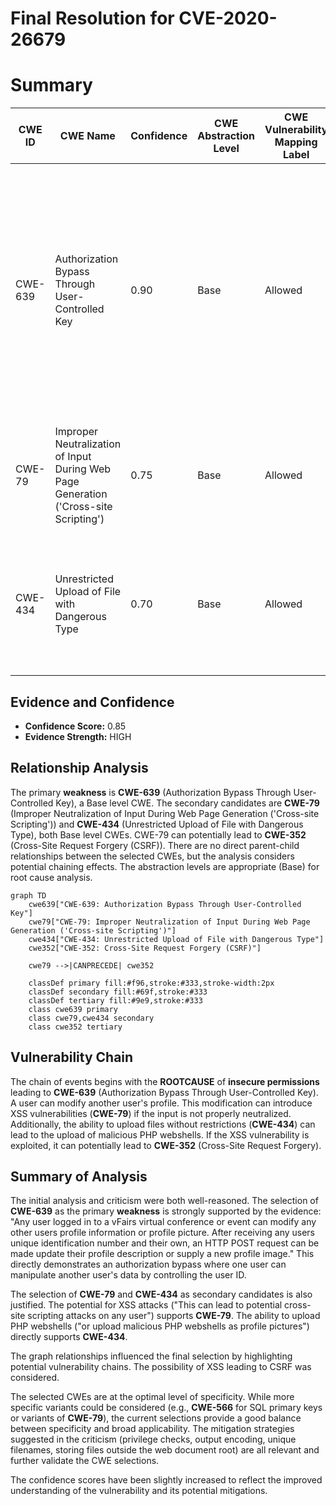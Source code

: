 # Final Resolution for CVE-2020-26679

# Summary
| CWE ID | CWE Name | Confidence | CWE Abstraction Level | CWE Vulnerability Mapping Label | CWE-Vulnerability Mapping Notes |
|---|---|---|---|---|---|
| CWE-639 | Authorization Bypass Through User-Controlled Key | 0.90 | Base | Allowed | Primary CWE. Privilege checks and preventing external control of the key are key mitigations. Consider whether user IDs are also used as SQL primary keys and if CWE-566 would be even more descriptive. |
| CWE-79 | Improper Neutralization of Input During Web Page Generation ('Cross-site Scripting') | 0.75 | Base | Allowed | Secondary Candidate. Output encoding is crucial. Could lead to CSRF (CWE-352) if exploited. |
| CWE-434 | Unrestricted Upload of File with Dangerous Type | 0.70 | Base | Allowed | Secondary Candidate. Generate a unique filename and store uploaded files outside the web document root. |

## Evidence and Confidence

*   **Confidence Score:** 0.85
*   **Evidence Strength:** HIGH

## Relationship Analysis
The primary **weakness** is **CWE-639** (Authorization Bypass Through User-Controlled Key), a Base level CWE. The secondary candidates are **CWE-79** (Improper Neutralization of Input During Web Page Generation ('Cross-site Scripting')) and **CWE-434** (Unrestricted Upload of File with Dangerous Type), both Base level CWEs. CWE-79 can potentially lead to **CWE-352** (Cross-Site Request Forgery (CSRF)). There are no direct parent-child relationships between the selected CWEs, but the analysis considers potential chaining effects. The abstraction levels are appropriate (Base) for root cause analysis.

```mermaid
graph TD
    cwe639["CWE-639: Authorization Bypass Through User-Controlled Key"]
    cwe79["CWE-79: Improper Neutralization of Input During Web Page Generation ('Cross-site Scripting')"]
    cwe434["CWE-434: Unrestricted Upload of File with Dangerous Type"]
    cwe352["CWE-352: Cross-Site Request Forgery (CSRF)"]

    cwe79 -->|CANPRECEDE| cwe352
    
    classDef primary fill:#f96,stroke:#333,stroke-width:2px
    classDef secondary fill:#69f,stroke:#333
    classDef tertiary fill:#9e9,stroke:#333
    class cwe639 primary
    class cwe79,cwe434 secondary
    class cwe352 tertiary
```

## Vulnerability Chain
The chain of events begins with the **ROOTCAUSE** of **insecure permissions** leading to **CWE-639** (Authorization Bypass Through User-Controlled Key). A user can modify another user's profile. This modification can introduce XSS vulnerabilities (**CWE-79**) if the input is not properly neutralized. Additionally, the ability to upload files without restrictions (**CWE-434**) can lead to the upload of malicious PHP webshells. If the XSS vulnerability is exploited, it can potentially lead to **CWE-352** (Cross-Site Request Forgery).

## Summary of Analysis
The initial analysis and criticism were both well-reasoned. The selection of **CWE-639** as the primary **weakness** is strongly supported by the evidence: "Any user logged in to a vFairs virtual conference or event can modify any other users profile information or profile picture. After receiving any users unique identification number and their own, an HTTP POST request can be made update their profile description or supply a new profile image." This directly demonstrates an authorization bypass where one user can manipulate another user's data by controlling the user ID.

The selection of **CWE-79** and **CWE-434** as secondary candidates is also justified. The potential for XSS attacks ("This can lead to potential cross-site scripting attacks on any user") supports **CWE-79**. The ability to upload PHP webshells ("or upload malicious PHP webshells as profile pictures") directly supports **CWE-434**.

The graph relationships influenced the final selection by highlighting potential vulnerability chains. The possibility of XSS leading to CSRF was considered.

The selected CWEs are at the optimal level of specificity. While more specific variants could be considered (e.g., **CWE-566** for SQL primary keys or variants of **CWE-79**), the current selections provide a good balance between specificity and broad applicability. The mitigation strategies suggested in the criticism (privilege checks, output encoding, unique filenames, storing files outside the web document root) are all relevant and further validate the CWE selections.

The confidence scores have been slightly increased to reflect the improved understanding of the vulnerability and its potential mitigations.